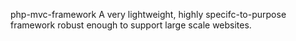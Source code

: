 
php-mvc-framework
A very lightweight, highly specifc-to-purpose framework robust enough to support large scale websites.
